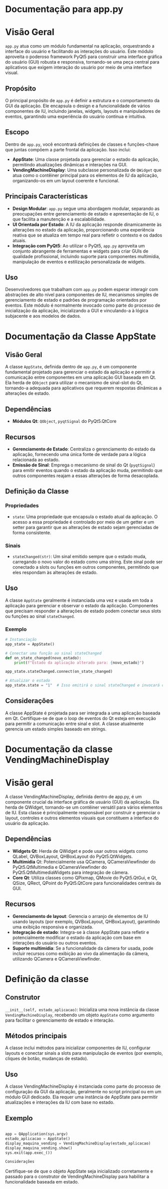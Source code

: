 # Documentação para app.py
# Visão Geral

`app.py` atua como um módulo fundamental na aplicação, orquestrando a interface do usuário e facilitando as interações do usuário. Este módulo aproveita o poderoso framework PyQt5 para construir uma interface gráfica do usuário (GUI) robusta e responsiva, tornando-se uma peça central para aplicativos que exigem interação do usuário por meio de uma interface visual.

## Propósito

O principal propósito de `app.py` é definir a estrutura e o comportamento da GUI da aplicação. Ele encapsula o design e a funcionalidade de vários componentes de IU, incluindo janelas, widgets, layouts e manipuladores de eventos, garantindo uma experiência do usuário contínua e intuitiva.

## Escopo

Dentro de `app.py`, você encontrará definições de classes e funções-chave que juntas compõem a parte frontal da aplicação. Isso inclui:

- **AppState**: Uma classe projetada para gerenciar o estado da aplicação, permitindo atualizações dinâmicas e interações na GUI.
- **VendingMachineDisplay**: Uma subclasse personalizada de `QWidget` que atua como o contêiner principal para os elementos de IU da aplicação, organizando-os em um layout coerente e funcional.

## Principais Características

- **Design Modular**: `app.py` segue uma abordagem modular, separando as preocupações entre gerenciamento de estado e apresentação de IU, o que facilita a manutenção e a escalabilidade.
- **UI Orientada por Estado**: A IU da aplicação responde dinamicamente às alterações no estado da aplicação, proporcionando uma experiência reativa que se atualiza em tempo real para refletir o contexto e os dados atuais.
- **Integração com PyQt5**: Ao utilizar o PyQt5, `app.py` aproveita um conjunto abrangente de ferramentas e widgets para criar GUIs de qualidade profissional, incluindo suporte para componentes multimídia, manipulação de eventos e estilização personalizada de widgets.

## Uso

Desenvolvedores que trabalham com `app.py` podem esperar interagir com abstrações de alto nível para componentes de IU, mecanismos simples de gerenciamento de estado e padrões de programação orientados por eventos. Este módulo é normalmente invocado como parte do processo de inicialização da aplicação, inicializando a GUI e vinculando-a à lógica subjacente e aos modelos de dados.


# Documentação da Classe AppState

## Visão Geral

A classe `AppState`, definida dentro de `app.py`, é um componente fundamental projetado para gerenciar o estado da aplicação e permitir a comunicação entre componentes em uma aplicação GUI baseada em Qt. Ela herda de `QObject` para utilizar o mecanismo de sinal-slot do Qt, tornando-a adequada para aplicativos que requerem respostas dinâmicas a alterações de estado.

## Dependências

- **Módulos Qt**: `QObject`, `pyqtSignal` do PyQt5.QtCore

## Recursos

- **Gerenciamento de Estado**: Centraliza o gerenciamento do estado da aplicação, fornecendo uma única fonte de verdade para a lógica relacionada ao estado.
- **Emissão de Sinal**: Emprega o mecanismo de sinal do Qt (`pyqtSignal`) para emitir eventos quando o estado da aplicação muda, permitindo que outros componentes reajam a essas alterações de forma desacoplada.

## Definição da Classe

### Propriedades

- `state`: Uma propriedade que encapsula o estado atual da aplicação. O acesso a essa propriedade é controlado por meio de um getter e um setter para garantir que as alterações de estado sejam gerenciadas de forma consistente.

### Sinais

- `stateChanged(str)`: Um sinal emitido sempre que o estado muda, carregando o novo valor do estado como uma string. Este sinal pode ser conectado a slots ou funções em outros componentes, permitindo que eles respondam às alterações de estado.

## Uso

A classe `AppState` geralmente é instanciada uma vez e usada em toda a aplicação para gerenciar e observar o estado da aplicação. Componentes que precisam responder a alterações de estado podem conectar seus slots ou funções ao sinal `stateChanged`.

### Exemplo

```python
# Instanciação
app_state = AppState()

# Conectar uma função ao sinal stateChanged
def on_state_changed(novo_estado):
    print(f"Estado da aplicação alterado para: {novo_estado}")

app_state.stateChanged.connect(on_state_changed)

# Atualizar o estado
app_state.state = "1"  # Isso emitirá o sinal stateChanged e invocará on_state_changed
```

## Considerações

A classe AppState é projetada para ser integrada a uma aplicação baseada em Qt. Certifique-se de que o loop de eventos do Qt esteja em execução para permitir a comunicação entre sinal e slot.
A classe atualmente gerencia um estado simples baseado em strings.
# Documentação da classe VendingMachineDisplay
# Visão geral

A classe VendingMachineDisplay, definida dentro de app.py, é um componente crucial da interface gráfica de usuário (GUI) da aplicação. Ela herda de QWidget, tornando-se um contêiner versátil para vários elementos de IU. Esta classe é principalmente responsável por construir e gerenciar o layout, controles e outros elementos visuais que constituem a interface do usuário da aplicação.
## Dependências

- **Widgets Qt**: Herda de QWidget e pode usar outros widgets como QLabel, QVBoxLayout, QHBoxLayout do PyQt5.QtWidgets.
- **Multimídia** Qt: Potencialmente usa QCamera, QCameraViewfinder do PyQt5.QtMultimedia e QCameraViewfinder do PyQt5.QtMultimediaWidgets para integração de câmera.
- **Core Qt**: Utiliza classes como QPixmap, QMovie do PyQt5.QtGui, e Qt, QSize, QRect, QPoint do PyQt5.QtCore para funcionalidades centrais da GUI.

## Recursos

- **Gerenciamento de layout**: Gerencia o arranjo de elementos de IU usando layouts (por exemplo, QVBoxLayout, QHBoxLayout), garantindo uma exibição responsiva e organizada.
- **Integração de estado**: Integra-se à classe AppState para refletir e potencialmente modificar o estado da aplicação com base em interações do usuário ou outros eventos.
- **Suporte multimídia**: Se a funcionalidade da câmera for usada, pode incluir recursos como exibição ao vivo da alimentação da câmera, utilizando QCamera e QCameraViewfinder.

# Definição da classe
## Construtor

`__init__(self, estado_aplicacao)`: Inicializa uma nova instância da classe `VendingMachineDisplay`, recebendo um objeto `AppState` como argumento para facilitar o gerenciamento de estado e interação.

## Métodos principais

A classe inclui métodos para inicializar componentes de IU, configurar layouts e conectar sinais a slots para manipulação de eventos (por exemplo, cliques de botão, mudanças de estado).

## Uso

A classe VendingMachineDisplay é instanciada como parte do processo de configuração da GUI da aplicação, geralmente no script principal ou em um módulo GUI dedicado. Ela requer uma instância de AppState para permitir atualizações e interações da IU com base no estado.
## Exemplo

```python

app = QApplication(sys.argv)
estado_aplicacao = AppState()
display_maquina_vending = VendingMachineDisplay(estado_aplicacao)
display_maquina_vending.show()
sys.exit(app.exec_())

Considerações
```
Certifique-se de que o objeto AppState seja inicializado corretamente e passado para o construtor de VendingMachineDisplay para habilitar a funcionalidade baseada em estado.